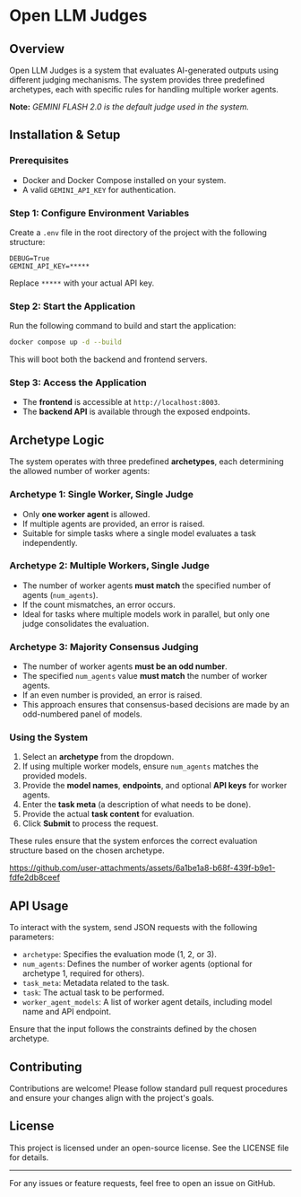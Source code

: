 # Open LLM Judges

## Overview
Open LLM Judges is a system that evaluates AI-generated outputs using different judging mechanisms. The system provides three predefined archetypes, each with specific rules for handling multiple worker agents.

**Note:** *GEMINI FLASH 2.0 is the default judge used in the system.*

## Installation & Setup
### Prerequisites
- Docker and Docker Compose installed on your system.
- A valid `GEMINI_API_KEY` for authentication.

### Step 1: Configure Environment Variables
Create a `.env` file in the root directory of the project with the following structure:

```
DEBUG=True
GEMINI_API_KEY=*****
```
Replace `*****` with your actual API key.

### Step 2: Start the Application
Run the following command to build and start the application:

```sh
docker compose up -d --build
```

This will boot both the backend and frontend servers.

### Step 3: Access the Application
- The **frontend** is accessible at `http://localhost:8003`.
- The **backend API** is available through the exposed endpoints.

## Archetype Logic
The system operates with three predefined **archetypes**, each determining the allowed number of worker agents:

### **Archetype 1**: Single Worker, Single Judge
- Only **one worker agent** is allowed.
- If multiple agents are provided, an error is raised.
- Suitable for simple tasks where a single model evaluates a task independently.

### **Archetype 2**: Multiple Workers, Single Judge
- The number of worker agents **must match** the specified number of agents (`num_agents`).
- If the count mismatches, an error occurs.
- Ideal for tasks where multiple models work in parallel, but only one judge consolidates the evaluation.

### **Archetype 3**: Majority Consensus Judging
- The number of worker agents **must be an odd number**.
- The specified `num_agents` value **must match** the number of worker agents.
- If an even number is provided, an error is raised.
- This approach ensures that consensus-based decisions are made by an odd-numbered panel of models.

### **Using the System**
1. Select an **archetype** from the dropdown.
2. If using multiple worker models, ensure `num_agents` matches the provided models.
3. Provide the **model names**, **endpoints**, and optional **API keys** for worker agents.
4. Enter the **task meta** (a description of what needs to be done).
5. Provide the actual **task content** for evaluation.
6. Click **Submit** to process the request.

These rules ensure that the system enforces the correct evaluation structure based on the chosen archetype.



https://github.com/user-attachments/assets/6a1be1a8-b68f-439f-b9e1-fdfe2db8ceef



## API Usage
To interact with the system, send JSON requests with the following parameters:
- `archetype`: Specifies the evaluation mode (1, 2, or 3).
- `num_agents`: Defines the number of worker agents (optional for archetype 1, required for others).
- `task_meta`: Metadata related to the task.
- `task`: The actual task to be performed.
- `worker_agent_models`: A list of worker agent details, including model name and API endpoint.

Ensure that the input follows the constraints defined by the chosen archetype.

## Contributing
Contributions are welcome! Please follow standard pull request procedures and ensure your changes align with the project's goals.

## License
This project is licensed under an open-source license. See the LICENSE file for details.

---

For any issues or feature requests, feel free to open an issue on GitHub.

